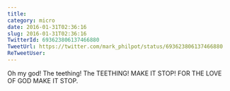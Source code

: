 ```yaml
---
title: 
category: micro
date: 2016-01-31T02:36:16
slug: 2016-01-31T02:36:16
TwitterId: 693623806137466880
TweetUrl: https://twitter.com/mark_philpot/status/693623806137466880
ReTweetUser: 
---
```


Oh my god! The teething! The TEETHING! MAKE IT STOP! FOR THE LOVE OF GOD MAKE IT STOP.